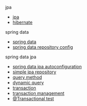 jpa
- [jpa](./jpa/txt/jpa.md)
- [hibernate](./hibernate/hibernate.md)

spring data
- [spring data](./common/spring%20data.md)
- [spring data repository config](./common/spring%20data%20config.md)

spring data jpa
- [spring data jpa autoconfiguration](./jpa/txt/spring%20data%20jpa%20autoconfiguration.md)
- [simple jpa repository](./jpa/txt/simple%20jpa%20repository.md)
- [query method](./jpa/txt/query%20method.md)
- [dynamic query](./jpa/txt/dynamic%20query.md)
- [transaction](./jpa/txt/transaction.md)
- [transaction management](./jpa/txt/transaction%20management.md)
- [@Transactional test](./jpa/txt/@Transactional%20test.md)
